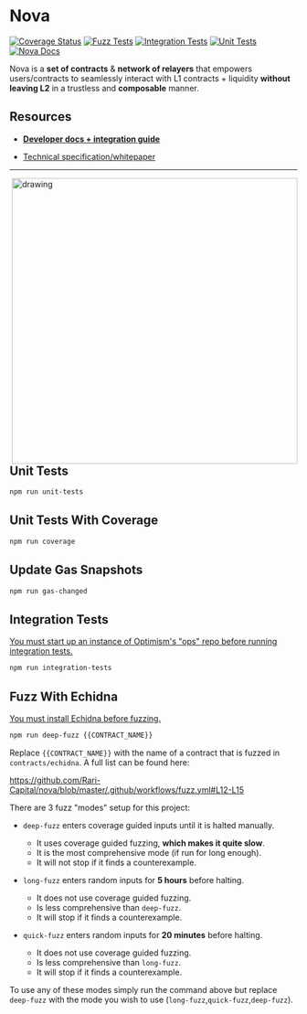# Nova

[![Coverage Status](https://coveralls.io/repos/github/Rari-Capital/nova/badge.svg?branch=master)](https://coveralls.io/github/Rari-Capital/nova?branch=master) [![Fuzz Tests](https://github.com/Rari-Capital/nova/actions/workflows/fuzz.yml/badge.svg)](https://github.com/Rari-Capital/nova/actions/workflows/fuzz.yml) [![Integration Tests](https://github.com/Rari-Capital/nova/actions/workflows/integration-tests.yml/badge.svg)](https://github.com/Rari-Capital/nova/actions/workflows/integration-tests.yml) [![Unit Tests](https://github.com/Rari-Capital/nova/actions/workflows/unit-tests.yml/badge.svg)](https://github.com/Rari-Capital/nova/actions/workflows/unit-tests.yml) [![Nova Docs](https://img.shields.io/badge/Developer%20Docs-up%20to%20date-31C151?labelColor=333941&logo=github&logoColor=949DA5)](https://docs.rari.capital/nova)

Nova is a **set of contracts** & **network of relayers** that empowers users/contracts to seamlessly interact with L1 contracts + liquidity **without leaving L2** in a trustless and **composable** manner.

## Resources

- **[Developer docs + integration guide](https://docs.rari.capital/nova)**

- [Technical specification/whitepaper](/docs/spec.md)

---

<img align="right" src="https://user-images.githubusercontent.com/26209401/116805216-c5e9ef80-aad9-11eb-81c8-06dcb2468c9c.png" alt="drawing" width="500"/>

## Unit Tests

```bash
npm run unit-tests
```

## Unit Tests With Coverage

```bash
npm run coverage
```

## Update Gas Snapshots

```bash
npm run gas-changed
```

## Integration Tests

[You must start up an instance of Optimism's "ops" repo before running integration tests.](https://github.com/ethereum-optimism/optimism/tree/develop/ops)

```bash
npm run integration-tests
```

## Fuzz With Echidna

[You must install Echidna before fuzzing.](https://github.com/crytic/echidna#installation)

```bash
npm run deep-fuzz {{CONTRACT_NAME}}
```

Replace `{{CONTRACT_NAME}}` with the name of a contract that is fuzzed in `contracts/echidna`. A full list can be found here:

https://github.com/Rari-Capital/nova/blob/master/.github/workflows/fuzz.yml#L12-L15

There are 3 fuzz "modes" setup for this project:

- `deep-fuzz` enters coverage guided inputs until it is halted manually.

  - It uses coverage guided fuzzing, **which makes it quite slow**.
  - It is the most comprehensive mode (if run for long enough).
  - It will not stop if it finds a counterexample.

- `long-fuzz` enters random inputs for **5 hours** before halting.

  - It does not use coverage guided fuzzing.
  - Is less comprehensive than `deep-fuzz`.
  - It will stop if it finds a counterexample.

- `quick-fuzz` enters random inputs for **20 minutes** before halting.

  - It does not use coverage guided fuzzing.
  - Is less comprehensive than `long-fuzz`.
  - It will stop if it finds a counterexample.

To use any of these modes simply run the command above but replace `deep-fuzz` with the mode you wish to use (`long-fuzz`,`quick-fuzz`,`deep-fuzz`).
